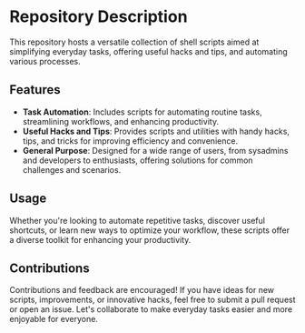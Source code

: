 # Repository Description

This repository hosts a versatile collection of shell scripts aimed at simplifying everyday tasks, offering useful hacks and tips, and automating various processes.

## Features

- **Task Automation**: Includes scripts for automating routine tasks, streamlining workflows, and enhancing productivity.
- **Useful Hacks and Tips**: Provides scripts and utilities with handy hacks, tips, and tricks for improving efficiency and convenience.
- **General Purpose**: Designed for a wide range of users, from sysadmins and developers to enthusiasts, offering solutions for common challenges and scenarios.

## Usage

Whether you're looking to automate repetitive tasks, discover useful shortcuts, or learn new ways to optimize your workflow, these scripts offer a diverse toolkit for enhancing your productivity.

## Contributions

Contributions and feedback are encouraged! If you have ideas for new scripts, improvements, or innovative hacks, feel free to submit a pull request or open an issue. Let's collaborate to make everyday tasks easier and more enjoyable for everyone.
